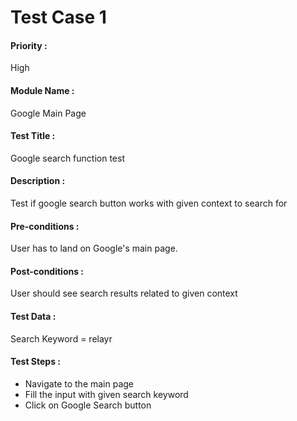 # Test Case 1
#### Priority :
High
#### Module Name :
Google Main Page
#### Test Title :
Google search function test
#### Description :
Test if google search button works with given context to search for
#### Pre-conditions :
User has to land on Google's main page.
#### Post-conditions :
User should see search results related to given context
#### Test Data :
Search Keyword = relayr
#### Test Steps :
- Navigate to the main page
- Fill the input with given search keyword
- Click on Google Search button